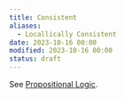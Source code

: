 ```yaml
---
title: Consistent
aliases:
  - Locallically Consistent
date: 2023-10-16 00:00
modified: 2023-10-16 00:00
status: draft
---
```


See [Propositional Logic](propositional-logic.md#Consistency).